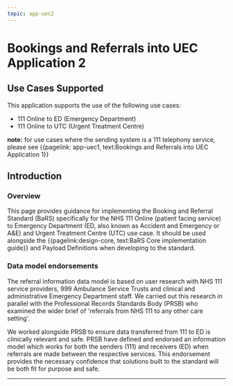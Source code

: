 ```yaml
---
topic: app-uec2
---
```


# Bookings and Referrals into UEC Application 2

## Use Cases Supported


This application supports the use of the following use cases:

* 111 Online to ED (Emergency Department)
* 111 Online to UTC (Urgent Treatment Centre)

**note:** for use cases where the sending system is a 111 telephony service, please see {{pagelink: app-uec1, text:Bookings and Referrals into UEC Application 1}}


## Introduction

### Overview

This page provides guidance for implementing the Booking and Referral Standard (BaRS) specifically for the NHS 111 Online (patient facing service) to Emergency Department (ED, also known as Accident and Emergency or A&E) and Urgent Treatment Centre (UTC) use case. It should be used alongside the {{pagelink:design-core, text:BaRS Core implementation guide}} and Payload Definitions when developing to the standard. 

### Data model endorsements

<p>
The referral information data model is based on user research with NHS 111 service providers, 999 Ambulance Service Trusts and clinical and administrative Emergency Department staff.  We carried out this research in parallel with the Professional Records Standards Body (PRSB) who examined the wider brief of 'referrals from NHS 111 to any other care setting'. 

We worked alongside PRSB to ensure data transferred from 111 to ED is clinically relevant and safe. PRSB have defined and endorsed an information model which works for both the senders (111) and receivers (ED) when referrals are made between the respective services. This endorsement provides the necessary confidence that solutions built to the standard will be both fit for purpose and safe. 
<p>
<hr>